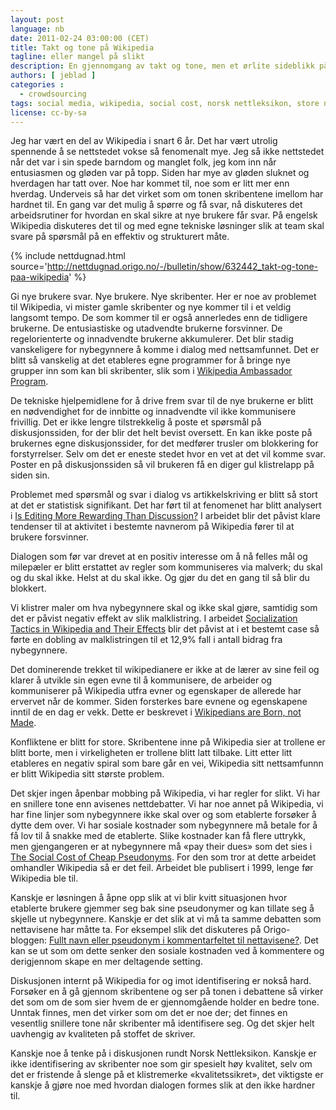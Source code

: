 ```yaml
---
layout: post
language: nb
date: 2011-02-24 03:00:00 (CET)
title: Takt og tone på Wikipedia
tagline: eller mangel på slikt
description: En gjennomgang av takt og tone, men et ørlite sideblikk på hvordan og hvorfor takt og tone er blitt som den er.
authors: [ jeblad ]
categories :
  - crowdsourcing
tags: social media, wikipedia, social cost, norsk nettleksikon, store norske leksikon
license: cc-by-sa
---
```


Jeg har vært en del av Wikipedia i snart 6 år. Det har vært utrolig spennende å se nettstedet vokse så fenomenalt mye. Jeg så ikke nettstedet når det var i sin spede barndom og manglet folk, jeg kom inn når entusiasmen og gløden var på topp. Siden har mye av gløden sluknet og hverdagen har tatt over. Noe har kommet til, noe som er litt mer enn hverdag. Underveis så har det virket som om tonen skribentene imellom har hardnet til. En gang var det mulig å spørre og få svar, nå diskuteres det arbeidsrutiner for hvordan en skal sikre at nye brukere får svar. På engelsk Wikipedia diskuteres det til og med egne tekniske løsninger slik at team skal svare på spørsmål på en effektiv og strukturert måte.

<!--more-->

{% include nettdugnad.html source='http://nettdugnad.origo.no/-/bulletin/show/632442_takt-og-tone-paa-wikipedia' %}

Gi nye brukere svar. Nye brukere. Nye skribenter. Her er noe av problemet til Wikipedia, vi mister gamle skribenter og nye kommer til i et veldig langsomt tempo. De som kommer til er også annerledes enn de tidligere brukerne. De entusiastiske og utadvendte brukerne forsvinner. De regelorienterte og innadvendte brukerne akkumulerer. Det blir stadig vanskeligere for nybegynnere å komme i dialog med nettsamfunnet. Det er blitt så vanskelig at det etableres egne programmer for å bringe nye grupper inn som kan bli skribenter, slik som i [Wikipedia Ambassador Program](http://outreach.wikimedia.org/wiki/Wikipedia_Ambassador_Program).

De tekniske hjelpemidlene for å drive frem svar til de nye brukerne er blitt en nødvendighet for de innbitte og innadvendte vil ikke kommunisere frivillig. Det er ikke lengre tilstrekkelig å poste et spørsmål på diskusjonssiden, for der blir det helt bevist oversett. En kan ikke poste på brukernes egne diskusjonssider, for det medfører trusler om blokkering for forstyrrelser. Selv om det er eneste stedet hvor en vet at det vil komme svar. Poster en på diskusjonssiden så vil brukeren få en diger gul klistrelapp på siden sin.

Problemet med spørsmål og svar i dialog vs artikkelskriving er blitt så stort at det er statistisk signifikant. Det har ført til at fenomenet har blitt analysert i [Is Editing More Rewarding Than Discussion?](http://www.informatik.uni-konstanz.de/algo/publications/bklv-emrtd-09.pdf) I arbeidet blir det påvist klare tendenser til at aktivitet i bestemte navnerom på Wikipedia fører til at brukere forsvinner.

Dialogen som før var drevet at en positiv interesse om å nå felles mål og milepæler er blitt erstattet av regler som kommuniseres via malverk; du skal og du skal ikke. Helst at du skal ikke. Og gjør du det en gang til så blir du blokkert.

Vi klistrer maler om hva nybegynnere skal og ikke skal gjøre, samtidig som det er påvist negativ effekt av slik malklistring. I arbeidet [Socialization Tactics in Wikipedia and Their Effects](http://research.microsoft.com/en-us/um/redmond/groups/connect/cscw_10/docs/p107.pdf) blir det påvist at i et bestemt case så førte en dobling av malklistringen til et 12,9% fall i antall bidrag fra nybegynnere.

Det dominerende trekket til wikipedianere er ikke at de lærer av sine feil og klarer å utvikle sin egen evne til å kommunisere, de arbeider og kommuniserer på Wikipedia utfra evner og egenskaper de allerede har ervervet når de kommer. Siden forsterkes bare evnene og egenskapene inntil de en dag er vekk. Dette er beskrevet i [Wikipedians are Born, not Made](http://www.grouplens.org/node/415).

Konfliktene er blitt for store. Skribentene inne på Wikipedia sier at trollene er blitt borte, men i virkeligheten er trollene blitt latt tilbake. Litt etter litt etableres en negativ spiral som bare går en vei, Wikipedia sitt nettsamfunnn er blitt Wikipedia sitt største problem.

Det skjer ingen åpenbar mobbing på Wikipedia, vi har regler for slikt. Vi har en snillere tone enn avisenes nettdebatter. Vi har noe annet på Wikipedia, vi har fine linjer som nybegynnere ikke skal over og som etablerte forsøker å dytte dem over. Vi har sosiale kostnader som nybegynnere må betale for å få lov til å snakke med de etablerte. Slike kostnader kan få flere uttrykk, men gjengangeren er at nybegynnere må «pay their dues» som det sies i [The Social Cost of Cheap Pseudonyms](http://www.si.umich.edu/~presnick/papers/identifiers/081199.pdf). For den som tror at dette arbeidet omhandler Wikipedia så er det feil. Arbeidet ble publisert i 1999, lenge før Wikipedia ble til.

Kanskje er løsningen å åpne opp slik at vi blir kvitt situasjonen hvor etablerte brukere gjemmer seg bak sine pseudonymer og kan tillate seg å skjelle ut nybegynnere. Kanskje er det slik at vi må ta samme debatten som nettavisene har måtte ta. For eksempel slik det diskuteres på Origo-bloggen: [Fullt navn eller pseudonym i kommentarfeltet til nettavisene?](http://blogg.origo.no/-/bulletin/show/632011_fullt-navn-eller-pseudonym-i-kommentarfeltet-til-nettavisene). Det kan se ut som om dette senker den sosiale kostnaden ved å kommentere og derigjennom skape en mer deltagende setting.

Diskusjonen internt på Wikipedia for og imot identifisering er nokså hard. Forsøker en å gå gjennom skribentene og ser på tonen i debattene så virker det som om de som sier hvem de er gjennomgående holder en bedre tone. Unntak finnes, men det virker som om det er noe der; det finnes en vesentlig snillere tone når skribenter må identifisere seg. Og det skjer helt uavhengig av kvaliteten på stoffet de skriver.

Kanskje noe å tenke på i diskusjonen rundt Norsk Nettleksikon. Kanskje er ikke identifisering av skribenter noe som gir spesielt høy kvalitet, selv om det er fristende å slenge på et klistremerke «kvalitetssikret», det viktigste er kanskje å gjøre noe med hvordan dialogen formes slik at den ikke hardner til.